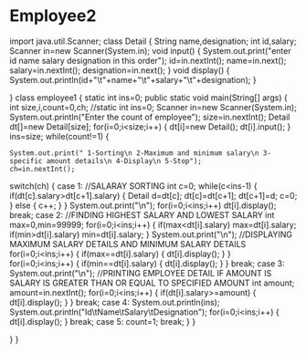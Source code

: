 # Employee2
import java.util.Scanner;
class Detail
{
	String name,designation;
	int id,salary;
	Scanner in=new Scanner(System.in);
	void input()
	{
		System.out.print("enter id name salary designation in this order");
		id=in.nextInt();
		name=in.next();
		salary=in.nextInt();
		designation=in.next();
	}
	void display()
	{
	System.out.println(id+"\t"+name+"\t"+salary+"\t"+designation);
	}
	
}
class employee1
{
static int ins=0;
public static void main(String[] args)
{ 
	int size,i,count=0,ch;
	//static int ins=0;
	Scanner in=new Scanner(System.in);
	System.out.println("Enter the count of employee");
	size=in.nextInt();
	Detail dt[]=new Detail[size];
	for(i=0;i<size;i++)
	{
	dt[i]=new Detail();
	dt[i].input();
	}
ins=size;
while(count!=1)
{
	
	System.out.print(" 1-Sorting\n 2-Maximum and minimum salary\n 3-specific amount details\n 4-Display\n 5-Stop");
	ch=in.nextInt();
switch(ch)
{
case 1:
	//SALARAY SORTING
	int c=0;
	while(c<ins-1)
	{
		if(dt[c].salary>dt[c+1].salary)
		{
		Detail d=dt[c];
		dt[c]=dt[c+1];
		dt[c+1]=d;
		c=0;
		}
		else
		{
		c++;
		}
	}
	System.out.print("\n");
	for(i=0;i<ins;i++)
	dt[i].display();
break;
case 2:
	//FINDING HIGHEST SALARY AND LOWEST SALARY
	int max=0,min=99999;
	for(i=0;i<ins;i++)
	{
		if(max<dt[i].salary)
			max=dt[i].salary;
		if(min>dt[i].salary)
			min=dt[i].salary;
	}
	System.out.print("\n");
	//DISPLAYING MAXIMUM SALARY DETAILS AND MINIMUM SALARY DETAILS
	for(i=0;i<ins;i++)
	{
		if(max==dt[i].salary)
		{
		dt[i].display();
		}
	}	
	for(i=0;i<ins;i++)
	{
		if(min==dt[i].salary)
		{
		dt[i].display();
		}
	}
break;
case 3:
	System.out.print("\n");
	//PRINTING EMPLOYEE DETAIL IF AMOUNT IS  SALARY IS GREATER THAN OR EQUAL TO SPECIFIED AMOUNT
	int amount;
	amount=in.nextInt();
	for(i=0;i<ins;i++)
	{
	if(dt[i].salary>=amount)
	{
		dt[i].display();
	}
	}
break;
case 4:
System.out.println(ins);
System.out.println("Id\tName\tSalary\tDesignation");
	for(i=0;i<ins;i++)
	{
	dt[i].display();
	}
break;
case 5:
	count=1;
break;
	}
}
	
}
}
